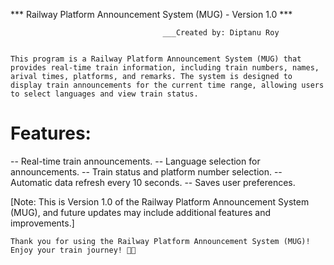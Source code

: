 *** Railway Platform Announcement System (MUG) - Version 1.0 ***

                                      ___Created by: Diptanu Roy


    This program is a Railway Platform Announcement System (MUG) that provides real-time train information, including train numbers, names, arival times, platforms, and remarks. The system is designed to display train announcements for the current time range, allowing users to select languages and view train status.

# Features:
  -- Real-time train announcements.
  -- Language selection for announcements.
  -- Train status and platform number selection.
  -- Automatic data refresh every 10 seconds.
  -- Saves user preferences.

[Note: This is Version 1.0 of the Railway Platform Announcement System (MUG), and future updates may include additional features and improvements.]

    Thank you for using the Railway Platform Announcement System (MUG)! Enjoy your train journey! 🚆🚄
